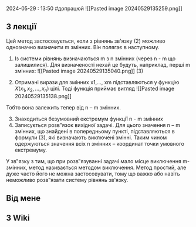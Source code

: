 2024-05-29 : 13:50
#допрацюй 
![[Pasted image 20240529135259.png]]
## З лекції 
Цей метод застосовується, коли з рівнянь зв'язку (2) можливо
однозначно визначити m змінних. Він полягає в наступному.
1. Із системи рівнянь визначаються m з n змінних (через n - m що
залишилися).
Для визначеності нехай це будуть, наприклад, перші m змінних:
![[Pasted image 20240529135040.png]] (3)

2. Отримані вирази для змінних х1,..., хm підставляються у функцію $X(x_1, x_2, ..., x_n)$
цілі. Тоді функція приймає вигляд
![[Pasted image 20240529135138.png]]

Тобто вона залежить тепер від n – m змінних.

3. Знаходиться безумовний екстремум функції n - m змінних
4. Записується розв‟язок вихідної задачі. Для цього значення
n – m змінних, що знайдені в попередньому пункті, підставляються в
формули (3), які визначають виключені змінні. Таким чином одержуються
значення всіх n змінних – координат точки умовного екстремуму.

У зв‟язку з тим, що при розв‟язуванні задачі мало місце
виключення m-змінних, метод називається методом виключення. Метод
простий, але дуже часто його не можна застосовувати, тому що важко або
навіть неможливо розв‟язати систему рівнянь зв'язку.
## Від мене


## З Wiki
